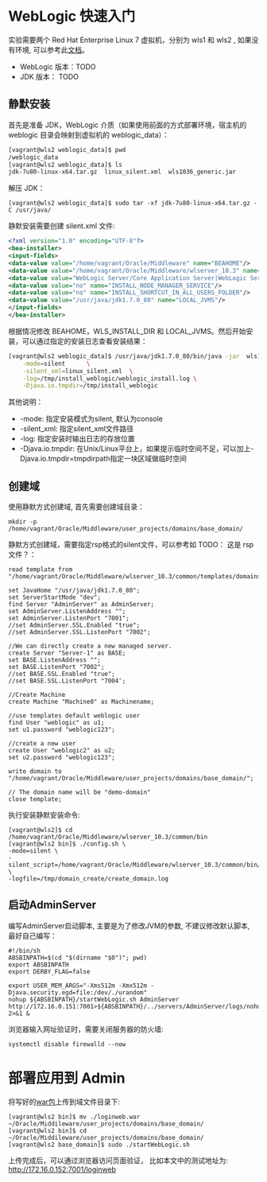 # WebLogic 快速入门

实验需要两个 Red Hat Enterprise Linux 7 虚拟机，分别为 wls1 和 wls2 , 如果没有环境, 可以参考此[文档](../../toolkit/env/create-vms-with-vagrant-and-virtualbox.md)。

* WebLogic 版本：TODO
* JDK 版本： TODO

## 静默安装

首先是准备 JDK，WebLogic 介质（如果使用前面的方式部署环境，宿主机的 weblogic 目录会映射到虚拟机的 weblogic_data）：

```bash
[vagrant@wls2 weblogic_data]$ pwd
/weblogic_data
[vagrant@wls2 weblogic_data]$ ls
jdk-7u80-linux-x64.tar.gz  linux_silent.xml  wls1036_generic.jar
```

解压 JDK：

```shell
[vagrant@wls2 weblogic_data]$ sudo tar -xf jdk-7u80-linux-x64.tar.gz -C /usr/java/ 
```

静默安装需要创建 silent.xml 文件:

```xml
<?xml version="1.0" encoding="UTF-8"?>
<bea-installer>
<input-fields>
<data-value value="/home/vagrant/Oracle/Middleware" name="BEAHOME"/>
<data-value value="/home/vagrant/Oracle/Middleware/wlserver_10.3" name="WLS_INSTALL_DIR"/> 
<data-value value="WebLogic Server/Core Application Server|WebLogic Server/Administration Console|WebLogic Server/Configuration Wizard and Upgrade Framework|WebLogic Server/Web 2.0 HTTP Pub-Sub Server|WebLogic Server/WebLogic SCA|WebLogic Server/WebLogic JDBC Drivers|WebLogic Server/Third Party JDBC Drivers|WebLogic Server/WebLogic Server Clients|WebLogic Server/WebLogic Web Server Plugins|WebLogic Server/UDDI and Xquery Support|WebLogic Server/Evaluation Database|Oracle Coherence/Coherence Product Files" name="COMPONENT_PATHS"/>
<data-value value="no" name="INSTALL_NODE_MANAGER_SERVICE"/>
<data-value value="no" name="INSTALL_SHORTCUT_IN_ALL_USERS_FOLDER"/>
<data-value value="/usr/java/jdk1.7.0_80" name="LOCAL_JVMS"/>
</input-fields>
</bea-installer>
```

根据情况修改 BEAHOME，WLS_INSTALL_DIR 和 LOCAL_JVMS。然后开始安装，可以通过指定的安装日志查看安装结果：

```bash
[vagrant@wls2 weblogic_data]$ /usr/java/jdk1.7.0_80/bin/java -jar  wls1036_generic.jar   \
    -mode=silent      \
    -silent_xml=linux_silent.xml  \
    -log=/tmp/install_weblogic/weblogic_install.log \
    -Djava.io.tmpdir=/tmp/install_weblogic
```

其他说明：

* -mode: 指定安装模式为silent, 默认为console
* -silent_xml: 指定silent_xml文件路径
* -log: 指定安装时输出日志的存放位置
* -Djava.io.tmpdir: 在Unix/Linux平台上，如果提示临时空间不足，可以加上-Djava.io.tmpdir=tmpdirpath指定一块区域做临时空间

## 创建域

使用静默方式创建域, 首先需要创建域目录：

```shell
mkdir -p /home/vagrant/Oracle/Middleware/user_projects/domains/base_domain/
```

静默方式创建域，需要指定rsp格式的silent文件，可以参考如 TODO： 这是 rsp 文件？：

```shell
read template from "/home/vagrant/Oracle/Middleware/wlserver_10.3/common/templates/domains/wls.jar";

set JavaHome "/usr/java/jdk1.7.0_80";
set ServerStartMode "dev";
find Server "AdminServer" as AdminServer;
set AdminServer.ListenAddress "";
set AdminServer.ListenPort "7001";
//set AdminServer.SSL.Enabled "true";
//set AdminServer.SSL.ListenPort "7002";

//We can directly create a new managed server.
create Server "Server-1" as BASE;
set BASE.ListenAddress "";
set BASE.ListenPort "7002";
//set BASE.SSL.Enabled "true";
//set BASE.SSL.ListenPort "7004″;

//Create Machine
create Machine "Machine0" as Machinename;

//use templates default weblogic user
find User "weblogic" as u1;
set u1.password "weblogic123";

//create a new user
create User "weblogic2" as u2;
set u2.password "weblogic123";

write domain to "/home/vagrant/Oracle/Middleware/user_projects/domains/base_domain/"; 

// The domain name will be "demo-domain"
close template;                    
```

执行安装静默安装命令:

```shell
[vagrant@wls2]$ cd /home/vagrant/Oracle/Middleware/wlserver_10.3/common/bin
[vagrant@wls2 bin]$ ./config.sh \
-mode=silent \
-silent_script=/home/vagrant/Oracle/Middleware/wlserver_10.3/common/bin/create_domain.rsp \
-logfile=/tmp/domain_create/create_domain.log
```

## 启动AdminServer

编写AdminServer启动脚本, 
主要是为了修改JVM的参数, 不建议修改默认脚本, 最好自己编写：

```shell
#!/bin/sh
ABSBINPATH=$(cd "$(dirname "$0")"; pwd)
export ABSBINPATH
export DERBY_FLAG=false

export USER_MEM_ARGS="-Xms512m -Xmx512m -Djava.security.egd=file:/dev/./urandom"
nohup ${ABSBINPATH}/startWebLogic.sh AdminServer http://172.16.0.151:7001>${ABSBINPATH}/../servers/AdminServer/logs/nohup.out 2>&1 &
```

浏览器输入网址验证时，需要关闭服务器的防火墙: 

```shell
systemctl disable firewalld --now 
```

# 部署应用到 Admin

将写好的[war包](可以用自己写的做测试)上传到域文件目录下:

```shell
[vagrant@wls2 bin]$ mv ./loginweb.war    ~/Oracle/Middileware/user_projects/domains/base_domain/
[vagrant@wls2 bin]$ cd ~/Oracle/Middileware/user_projects/domains/base_domain/
[vagrant@wls2 base_domain]$ sudo ./startWebLogic.sh

```

上传完成后，可以通过浏览器访问页面验证， 比如本文中的测试地址为: http://172.16.0.152:7001/loginweb
